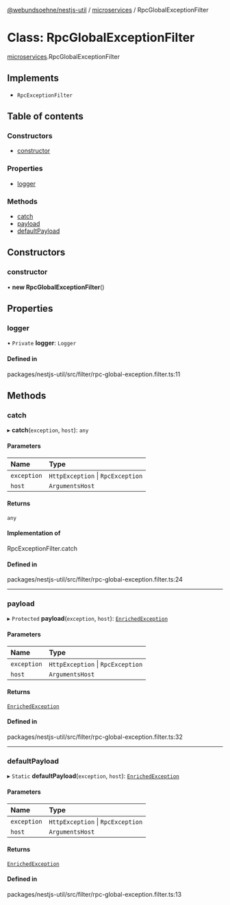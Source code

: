 [@webundsoehne/nestjs-util](../README.md) / [microservices](../modules/microservices.md) / RpcGlobalExceptionFilter

# Class: RpcGlobalExceptionFilter

[microservices](../modules/microservices.md).RpcGlobalExceptionFilter

## Implements

- `RpcExceptionFilter`

## Table of contents

### Constructors

- [constructor](microservices.RpcGlobalExceptionFilter.md#constructor)

### Properties

- [logger](microservices.RpcGlobalExceptionFilter.md#logger)

### Methods

- [catch](microservices.RpcGlobalExceptionFilter.md#catch)
- [payload](microservices.RpcGlobalExceptionFilter.md#payload)
- [defaultPayload](microservices.RpcGlobalExceptionFilter.md#defaultpayload)

## Constructors

### constructor

• **new RpcGlobalExceptionFilter**()

## Properties

### logger

• `Private` **logger**: `Logger`

#### Defined in

packages/nestjs-util/src/filter/rpc-global-exception.filter.ts:11

## Methods

### catch

▸ **catch**(`exception`, `host`): `any`

#### Parameters

| Name | Type |
| :------ | :------ |
| `exception` | `HttpException` \| `RpcException` |
| `host` | `ArgumentsHost` |

#### Returns

`any`

#### Implementation of

RpcExceptionFilter.catch

#### Defined in

packages/nestjs-util/src/filter/rpc-global-exception.filter.ts:24

___

### payload

▸ `Protected` **payload**(`exception`, `host`): [`EnrichedException`](../interfaces/index.EnrichedException.md)

#### Parameters

| Name | Type |
| :------ | :------ |
| `exception` | `HttpException` \| `RpcException` |
| `host` | `ArgumentsHost` |

#### Returns

[`EnrichedException`](../interfaces/index.EnrichedException.md)

#### Defined in

packages/nestjs-util/src/filter/rpc-global-exception.filter.ts:32

___

### defaultPayload

▸ `Static` **defaultPayload**(`exception`, `host`): [`EnrichedException`](../interfaces/index.EnrichedException.md)

#### Parameters

| Name | Type |
| :------ | :------ |
| `exception` | `HttpException` \| `RpcException` |
| `host` | `ArgumentsHost` |

#### Returns

[`EnrichedException`](../interfaces/index.EnrichedException.md)

#### Defined in

packages/nestjs-util/src/filter/rpc-global-exception.filter.ts:13
